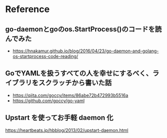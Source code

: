# Reference

## go-daemonとgoのos.StartProcess()のコードを読んでみた
- https://hnakamur.github.io/blog/2016/04/23/go-daemon-and-golang-os-startprocess-code-reading/

## GoでYAMLを扱うすべての人を幸せにするべく、ライブラリをスクラッチから書いた話
- https://qiita.com/goccy/items/86abe72b472993b5516a
- https://github.com/goccy/go-yaml

## Upstart を使ってお手軽 daemon 化
https://heartbeats.jp/hbblog/2013/02/upstart-daemon.html
